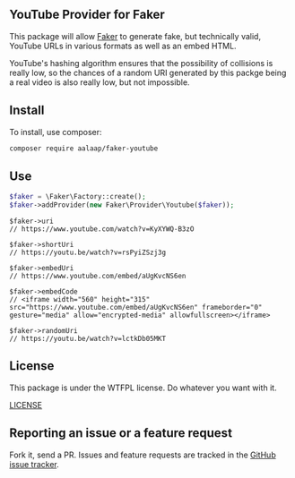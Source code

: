 YouTube Provider for Faker
---

This package will allow [Faker](https://github.com/fzaninotto/Faker) to generate
fake, but technically valid, YouTube URLs in various formats as well as an embed
HTML.

YouTube's hashing algorithm ensures that the possibility of collisions is really
low, so the chances of a random URI generated by this packge being a real video
is also really low, but not impossible.

## Install

To install, use composer:

```bash
composer require aalaap/faker-youtube
```

## Use

```php
$faker = \Faker\Factory::create();
$faker->addProvider(new Faker\Provider\Youtube($faker));
```

```
$faker->uri
// https://www.youtube.com/watch?v=KyXYWQ-B3zO

$faker->shortUri
// https://youtu.be/watch?v=rsPyiZSzj3g

$faker->embedUri
// https://www.youtube.com/embed/aUgKvcNS6en

$faker->embedCode
// <iframe width="560" height="315" src="https://www.youtube.com/embed/aUgKvcNS6en" frameborder="0" gesture="media" allow="encrypted-media" allowfullscreen></iframe>

$faker->randomUri
// https://youtu.be/watch?v=lctkDb05MKT
```

## License

This package is under the WTFPL license. Do whatever you want with it.

[LICENSE](https://github.com/aalaap/faker-youtube/LICENSE)

## Reporting an issue or a feature request

Fork it, send a PR. Issues and feature requests are tracked in the
[GitHub issue tracker](https://github.com/aalaap/faker-youtube/issues).
